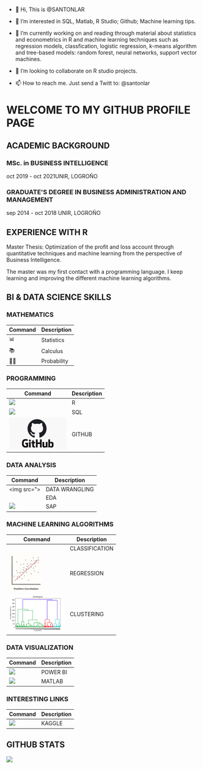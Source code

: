 - 👋 Hi, This is @SANTONLAR

- 👀 I’m interested in SQL, Matlab, R Studio; Github; Machine learning tips.

- 🌱 I’m currently working on and reading through material about statistics and econometrics in R and  machine learning techniques
such as regression models, classfication, logistic regression, k-means algorithm and
tree-based models: random forest, neural networks, support vector machines.

- 💞️ I’m looking to collaborate on R studio projects. 

- 📫 How to reach me. Just send a Twitt to: @santonlar

<!---it
SANTONLA/SANTONLA is a ✨ special ✨ repository because its `README.md` (this file) appears on your GitHub profile.
You can click the Preview link to take a look at your changes.
--->
# WELCOME TO MY GITHUB PROFILE PAGE

## ACADEMIC BACKGROUND

### MSc. in BUSINESS INTELLIGENCE

oct 2019 - oct 2021UNIR, LOGROÑO

### GRADUATE'S DEGREE IN BUSINESS ADMINISTRATION AND MANAGEMENT

sep 2014 - oct 2018 UNIR, LOGROÑO


## EXPERIENCE WITH R

Master Thesis: Optimization of the profit and loss account through quantitative techniques and machine learning from the perspective of Business Intelligence.

The master was my first contact with a programming language. I keep learning and improving the different machine learning algorithms.

## BI & DATA SCIENCE SKILLS

### MATHEMATICS
| Command | Description |
| --- | --- |
| 📊 | Statistics |
| 📚 | Calculus|
| 👨‍💻| Probability |
### PROGRAMMING
| Command | Description |
| --- | --- |
|<img src="https://img.shields.io/badge/R-276DC3?style=for-the-badge&logo=r&logoColor=white"/>| R |
|<img src="https://img.shields.io/badge/Microsoft_SQL_Server-CC2927?style=for-the-badge&logo=microsoft-sql-server&logoColor=white"/>| SQL|
|<img src="https://github.com/SANTONLA/BADGES/blob/main/github.png"/>| GITHUB|

### DATA ANALYSIS
| Command | Description |
| --- | --- |
|<img src=">|DATA WRANGLING|
|<img src=""/>| EDA|
|<img src="https://img.shields.io/badge/SAP-0FAAFF?style=for-the-badge&logo=sap&logoColor=white"/>| SAP|

### MACHINE LEARNING ALGORITHMS
| Command | Description |
| --- | --- |
|<img src=""/>| CLASSIFICATION|
|<img src="https://github.com/SANTONLA/BADGES/blob/main/regresion%20lineal_imagen.png"/>| REGRESSION|
|<img src="https://github.com/SANTONLA/BADGES/blob/main/hierarchical%20clustering.png"/>| CLUSTERING |


### DATA VISUALIZATION
| Command | Description |
| --- | --- |
|<img src="https://img.shields.io/badge/PowerBI-F2C811?style=for-the-badge&logo=Power%20BI&logoColor=white"/>| POWER BI|
|<img src="https://github.com/SANTONLA/BADGES/blob/main/matlab.jpg(https://github.com/SANTONLA/BADGES/blob/main/matlab.jpg"/>| MATLAB|


### INTERESTING LINKS
| Command | Description |
| --- | --- |
| <img src="https://img.shields.io/badge/Kaggle-20BEFF?style=for-the-badge&logo=Kaggle&logoColor=white"/> |KAGGLE |






## GITHUB STATS

<img src="https://github-readme-stats.vercel.app/api?USERNAME={santonlar}">
